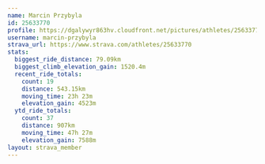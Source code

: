 ```yaml
---
name: Marcin Przybyla
id: 25633770
profile: https://dgalywyr863hv.cloudfront.net/pictures/athletes/25633770/12947173/2/large.jpg
username: marcin-przybyla
strava_url: https://www.strava.com/athletes/25633770
stats:
  biggest_ride_distance: 79.09km
  biggest_climb_elevation_gain: 1520.4m
  recent_ride_totals:
    count: 19
    distance: 543.15km
    moving_time: 23h 23m
    elevation_gain: 4523m
  ytd_ride_totals:
    count: 37
    distance: 907km
    moving_time: 47h 27m
    elevation_gain: 7588m
layout: strava_member
--- 
```

